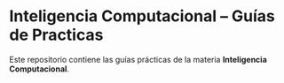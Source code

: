 # Inteligencia Computacional – Guías de Practicas

Este repositorio contiene las guías prácticas de la materia **Inteligencia Computacional**.

